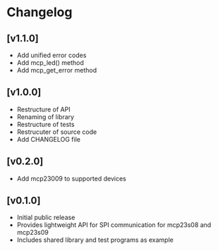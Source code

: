 # Changelog

## [v1.1.0]
- Add unified error codes
- Add mcp_led() method
- Add mcp_get_error method

## [v1.0.0]
- Restructure of API
- Renaming of library
- Restructure of tests
- Restrucuter of source code
- Add CHANGELOG file

## [v0.2.0]
- Add mcp23009 to supported devices

## [v0.1.0]
- Initial public release
- Provides lightweight API for SPI communication for mcp23s08 and mcp23s09
- Includes shared library and test programs as example
